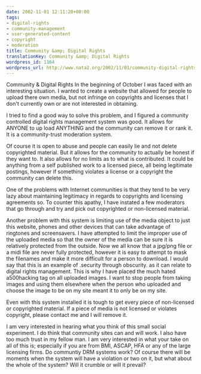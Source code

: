 ```yaml
---
date: 2002-11-01 12:11:20+00:00
tags:
- digital-rights
- community-management
- user-generated-content
- copyright
- moderation
title: Community &amp; Digital Rights
translationKey: Community &amp; Digital Rights
wordpress_id: 1164
wordpress_url: http://www.nata2.org/2002/11/01/community-digital-rights/
---
```


Community & Digital Rights
In the beginning of October I was faced with an interesting situation. I wanted to create a website that allowed for people to upload there own media, but not infringe on copyrights and licenses that I don't currently own or are not interested in obtaining.

I tried to find a good way to solve this problem, and I figured a community controlled digital rights management system was good. It allows for ANYONE to up load ANYTHING and the community can remove it or rank it. It is a community-trust moderation system.

Of course it is open to abuse and people can easily lie and not delete copyrighted material. But it allows for the community to actually be honest if they want to. It also allows for no limits as to what is contributed. It could be anything from a self published work to a licensed piece, all being legitimate postings, however if something violates a license or a copyright the community can delete this.

One of the problems with Internet communities is that they tend to be very lazy about maintaining legitimacy in regards to copyrights and licensing agreements so. To counter this apathy, I have instated a few moderators that go through and try and pick out copyrighted or non-licensed material.

Another problem with this system is limiting use of the media object to just this website, phones and other devices that can take advantage of ringtones and screensavers. I have attempted to limit the improper use of the uploaded media so that the owner of the media can be sure it is relatively protected from the outside. Now we all know that a jpg/png file or a midi file are never fully protected, however it is easy to attempt to mask the filenames and make it more difficult for a person to download. I would say that this is an example of .security through obscurity. as it can relate to digital rights management. This is why I have placed the much hated a500hacking tag on all uploaded images. I want to stop people from taking images and using them elsewhere when the person who uploaded and choose the image to be on my site meant it to only be on my site.

Even with this system installed it is tough to get every piece of non-licensed or copyrighted material. If a piece of media is not licensed or violates copyright, please contact me and I will remove it.

I am very interested in hearing what you think of this small social experiment. I do think that community sites can and will work. I also have too much trust in my fellow man. I am very interested in what your take on all of this is; especially if you are from BMI, ASCAP, HFA or any of the large licensing firms. Do communtiy DRM systems work? Of course there will be moments when the system will have a violation or two on it, but what about the whole of the system? Will it crumble or will it prevail?